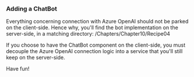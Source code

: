 ﻿### Adding a ChatBot

Everything concerning connection with Azure OpenAI should not be parked on the client-side.
Hence why, you'll find the bot implementation on the server-side, in a matching directory: /Chapters/Chapter10/Recipe04

If you choose to have the ChatBot component on the client-side,
you must decouple the Azure OpenAI connection logic into a service that you'll still keep on the server-side.

Have fun!